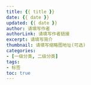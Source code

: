 ```yaml
---
title: {{ title }}
date: {{ date }}
updated: {{ date }}
author: 请填写作者
authorLink: 请填写作者链接
excerpt: 请填写简介
thumbnail: 请填写缩略图地址(可选)
categories:
- [一级分类, 二级分类]
tags:
- 标签
toc: true
---
```

